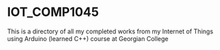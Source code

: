 # IOT_COMP1045
This is a directory of all my completed works from my Internet of Things using Arduino (learned C++) course at Georgian College
